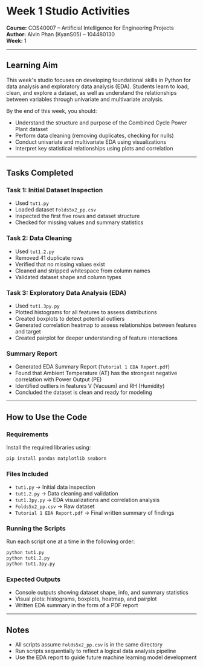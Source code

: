# Week 1 Studio Activities

**Course:** COS40007 – Artificial Intelligence for Engineering Projects  
**Author:** Alvin Phan (KyanS05) – 104480130  
**Week:** 1

---

## Learning Aim
This week's studio focuses on developing foundational skills in Python for data analysis and exploratory data analysis (EDA). Students learn to load, clean, and explore a dataset, as well as understand the relationships between variables through univariate and multivariate analysis.

By the end of this week, you should:
- Understand the structure and purpose of the Combined Cycle Power Plant dataset
- Perform data cleaning (removing duplicates, checking for nulls)
- Conduct univariate and multivariate EDA using visualizations
- Interpret key statistical relationships using plots and correlation

---

## Tasks Completed

### Task 1: Initial Dataset Inspection
- Used `tut1.py`
- Loaded dataset `Folds5x2_pp.csv`
- Inspected the first five rows and dataset structure
- Checked for missing values and summary statistics

### Task 2: Data Cleaning
- Used `tut1.2.py`
- Removed 41 duplicate rows
- Verified that no missing values exist
- Cleaned and stripped whitespace from column names
- Validated dataset shape and column types

### Task 3: Exploratory Data Analysis (EDA)
- Used `tut1.3py.py`
- Plotted histograms for all features to assess distributions
- Created boxplots to detect potential outliers
- Generated correlation heatmap to assess relationships between features and target
- Created pairplot for deeper understanding of feature interactions

### Summary Report
- Generated EDA Summary Report (`Tutorial 1 EDA Report.pdf`)
- Found that Ambient Temperature (AT) has the strongest negative correlation with Power Output (PE)
- Identified outliers in features V (Vacuum) and RH (Humidity)
- Concluded the dataset is clean and ready for modeling

---

## How to Use the Code

### Requirements
Install the required libraries using:
```bash
pip install pandas matplotlib seaborn
```

### Files Included
- `tut1.py` → Initial data inspection
- `tut1.2.py` → Data cleaning and validation
- `tut1.3py.py` → EDA visualizations and correlation analysis
- `Folds5x2_pp.csv` → Raw dataset
- `Tutorial 1 EDA Report.pdf` → Final written summary of findings

### Running the Scripts
Run each script one at a time in the following order:
```bash
python tut1.py
python tut1.2.py
python tut1.3py.py
```

### Expected Outputs
- Console outputs showing dataset shape, info, and summary statistics
- Visual plots: histograms, boxplots, heatmap, and pairplot
- Written EDA summary in the form of a PDF report

---

## Notes
- All scripts assume `Folds5x2_pp.csv` is in the same directory
- Run scripts sequentially to reflect a logical data analysis pipeline
- Use the EDA report to guide future machine learning model development

